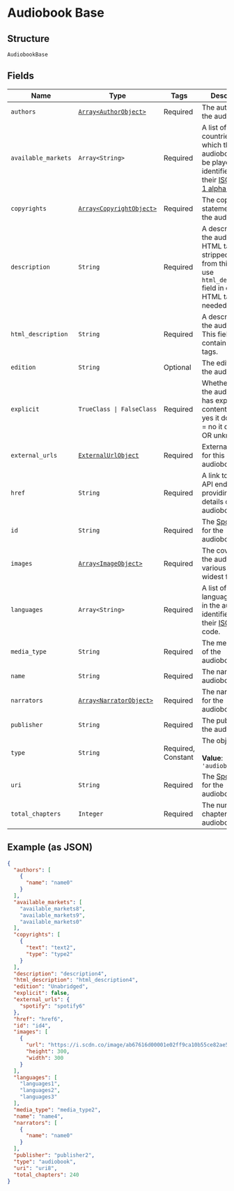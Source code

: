 
# Audiobook Base

## Structure

`AudiobookBase`

## Fields

| Name | Type | Tags | Description |
|  --- | --- | --- | --- |
| `authors` | [`Array<AuthorObject>`](../../doc/models/author-object.md) | Required | The author(s) for the audiobook. |
| `available_markets` | `Array<String>` | Required | A list of the countries in which the audiobook can be played, identified by their [ISO 3166-1 alpha-2](http://en.wikipedia.org/wiki/ISO_3166-1_alpha-2) code. |
| `copyrights` | [`Array<CopyrightObject>`](../../doc/models/copyright-object.md) | Required | The copyright statements of the audiobook. |
| `description` | `String` | Required | A description of the audiobook. HTML tags are stripped away from this field, use `html_description` field in case HTML tags are needed. |
| `html_description` | `String` | Required | A description of the audiobook. This field may contain HTML tags. |
| `edition` | `String` | Optional | The edition of the audiobook. |
| `explicit` | `TrueClass \| FalseClass` | Required | Whether or not the audiobook has explicit content (true = yes it does; false = no it does not OR unknown). |
| `external_urls` | [`ExternalUrlObject`](../../doc/models/external-url-object.md) | Required | External URLs for this audiobook. |
| `href` | `String` | Required | A link to the Web API endpoint providing full details of the audiobook. |
| `id` | `String` | Required | The [Spotify ID](/documentation/web-api/concepts/spotify-uris-ids) for the audiobook. |
| `images` | [`Array<ImageObject>`](../../doc/models/image-object.md) | Required | The cover art for the audiobook in various sizes, widest first. |
| `languages` | `Array<String>` | Required | A list of the languages used in the audiobook, identified by their [ISO 639](https://en.wikipedia.org/wiki/ISO_639) code. |
| `media_type` | `String` | Required | The media type of the audiobook. |
| `name` | `String` | Required | The name of the audiobook. |
| `narrators` | [`Array<NarratorObject>`](../../doc/models/narrator-object.md) | Required | The narrator(s) for the audiobook. |
| `publisher` | `String` | Required | The publisher of the audiobook. |
| `type` | `String` | Required, Constant | The object type.<br><br>**Value**: `'audiobook'` |
| `uri` | `String` | Required | The [Spotify URI](/documentation/web-api/concepts/spotify-uris-ids) for the audiobook. |
| `total_chapters` | `Integer` | Required | The number of chapters in this audiobook. |

## Example (as JSON)

```json
{
  "authors": [
    {
      "name": "name0"
    }
  ],
  "available_markets": [
    "available_markets8",
    "available_markets9",
    "available_markets0"
  ],
  "copyrights": [
    {
      "text": "text2",
      "type": "type2"
    }
  ],
  "description": "description4",
  "html_description": "html_description4",
  "edition": "Unabridged",
  "explicit": false,
  "external_urls": {
    "spotify": "spotify6"
  },
  "href": "href6",
  "id": "id4",
  "images": [
    {
      "url": "https://i.scdn.co/image/ab67616d00001e02ff9ca10b55ce82ae553c8228\n",
      "height": 300,
      "width": 300
    }
  ],
  "languages": [
    "languages1",
    "languages2",
    "languages3"
  ],
  "media_type": "media_type2",
  "name": "name4",
  "narrators": [
    {
      "name": "name0"
    }
  ],
  "publisher": "publisher2",
  "type": "audiobook",
  "uri": "uri8",
  "total_chapters": 240
}
```

